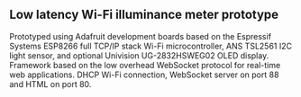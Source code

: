 Low latency Wi-Fi illuminance meter prototype
--------------

Prototyped using Adafruit development boards based on the Espressif Systems ESP8266 full TCP/IP stack Wi-Fi microcontroller, ANS TSL2561 I2C light sensor, and optional Univision UG-2832HSWEG02 OLED display.
Framework based on the low overhead WebSocket protocol for real-time web applications. DHCP Wi-Fi connection, WebSocket server on port 88 and HTML on port 80.

